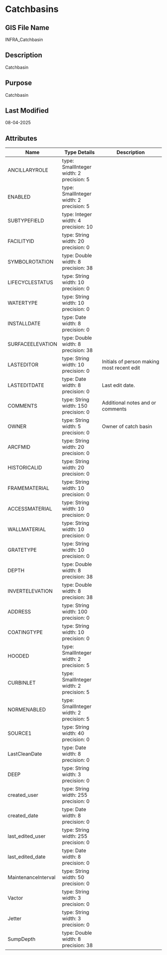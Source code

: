 # Catchbasins
## GIS File Name
INFRA_Catchbasin
## Description
<DIV STYLE="text-align:Left;"><DIV><DIV><P><SPAN>Catchbasin</SPAN></P></DIV></DIV></DIV>

## Purpose
Catchbasin
## Last Modified
08-04-2025
## Attributes
|Name|Type Details|Description|
|----|------------|-----------|
|ANCILLARYROLE|type: SmallInteger<br/>width: 2<br/>precision: 5||
|ENABLED|type: SmallInteger<br/>width: 2<br/>precision: 5||
|SUBTYPEFIELD|type: Integer<br/>width: 4<br/>precision: 10||
|FACILITYID|type: String<br/>width: 20<br/>precision: 0||
|SYMBOLROTATION|type: Double<br/>width: 8<br/>precision: 38||
|LIFECYCLESTATUS|type: String<br/>width: 10<br/>precision: 0||
|WATERTYPE|type: String<br/>width: 10<br/>precision: 0||
|INSTALLDATE|type: Date<br/>width: 8<br/>precision: 0||
|SURFACEELEVATION|type: Double<br/>width: 8<br/>precision: 38||
|LASTEDITOR|type: String<br/>width: 10<br/>precision: 0|Initials of person making most recent edit|
|LASTEDITDATE|type: Date<br/>width: 8<br/>precision: 0|Last edit date.|
|COMMENTS|type: String<br/>width: 150<br/>precision: 0|Additional notes and or comments|
|OWNER|type: String<br/>width: 5<br/>precision: 0|Owner of catch basin|
|ARCFMID|type: String<br/>width: 20<br/>precision: 0||
|HISTORICALID|type: String<br/>width: 20<br/>precision: 0||
|FRAMEMATERIAL|type: String<br/>width: 10<br/>precision: 0||
|ACCESSMATERIAL|type: String<br/>width: 10<br/>precision: 0||
|WALLMATERIAL|type: String<br/>width: 10<br/>precision: 0||
|GRATETYPE|type: String<br/>width: 10<br/>precision: 0||
|DEPTH|type: Double<br/>width: 8<br/>precision: 38||
|INVERTELEVATION|type: Double<br/>width: 8<br/>precision: 38||
|ADDRESS|type: String<br/>width: 100<br/>precision: 0||
|COATINGTYPE|type: String<br/>width: 10<br/>precision: 0||
|HOODED|type: SmallInteger<br/>width: 2<br/>precision: 5||
|CURBINLET|type: SmallInteger<br/>width: 2<br/>precision: 5||
|NORMENABLED|type: SmallInteger<br/>width: 2<br/>precision: 5||
|SOURCE1|type: String<br/>width: 40<br/>precision: 0||
|LastCleanDate|type: Date<br/>width: 8<br/>precision: 0||
|DEEP|type: String<br/>width: 3<br/>precision: 0||
|created_user|type: String<br/>width: 255<br/>precision: 0||
|created_date|type: Date<br/>width: 8<br/>precision: 0||
|last_edited_user|type: String<br/>width: 255<br/>precision: 0||
|last_edited_date|type: Date<br/>width: 8<br/>precision: 0||
|MaintenanceInterval|type: String<br/>width: 50<br/>precision: 0||
|Vactor|type: String<br/>width: 3<br/>precision: 0||
|Jetter|type: String<br/>width: 3<br/>precision: 0||
|SumpDepth|type: Double<br/>width: 8<br/>precision: 38||
